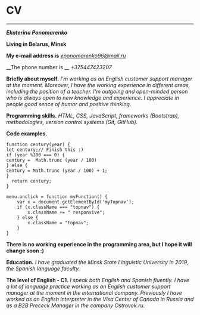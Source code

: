 # CV
-------------

***Ekaterina Ponomarenko***

**Living in Belarus, Minsk**

__My e-mail address is__ *eponomarenko96@mail.ru*

__The phone number is __ *+375447423207*

**Briefly about myself.** *I'm working as an English customer support manager at the moment. Moreover, I have the working experience in different areas, including the position of a teacher. I'm outgoing and open-minded person who is always open to new knowledge and experience. I appreciate in people good sence of humor and positive thinking.*

**Programming skills.** *HTML, CSS, JavaScript, frameworks (Bootstrap), methodologies, version control systems (Git, GitHub).*

__Code examples.__

```
function century(year) {
let century;// Finish this :) 
if (year %100 === 0) {
century =  Math.trunc (year / 100) 
} else {
century = Math.trunc (year / 100) + 1;
}
  return century;
}

```

```
menu.onclick = function myFunction() {
    var x = document.getElementById('myTopnav');
    if (x.className === "topnav") {
        x.className += " responsive";
    } else {
        x.className = "topnav";
    }
} 

```
**There is no working experience in the programming area, but I hope it will change soon :)**

**Education.** *I have graduated the Minsk State Linguistic University in 2019, the Spanish language faculty.*

**The level of English - C1.** *I speak both English and Spanish fluently. I have a lot of language practice working as an English customer support manager at the moment in the international company. Previously I have worked as an English interpreter in the Visa Center of Canada in Russia and as a B2B Prececk Manager in the company Ostrovok.ru.*